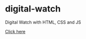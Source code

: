 # digital-watch
Digital Watch with HTML, CSS and JS

<a href="https://amanda-alt.github.io/digital-watch/">Click here</a>
